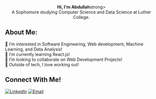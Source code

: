 <p align="center">
  <strong>Hi, I'm Abdullah</strong>strong>
  <br>
  A Sophomore studying Computer Science and Data Science at Luther College.
</p>

## About Me:
👀 I’m interested in Software Engineering, Web development, Machine Learning, and Data Analysis!<br>
🌱 I’m currently learning React.js!<br>
💞️ I’m looking to collaborate on Web Development Projects!<br>
🥏 Outside of tech, I love working out!<br>

## Connect With Me!
[![LinkedIn](https://img.shields.io/badge/LinkedIn-blue?logo=linkedin&logoColor=white)](https://linkedin.com/in/abd785)
[![Email](https://img.shields.io/badge/Email-red?logo=gmail&logoColor=white)](mailto:abdullahali.3.3.2006@gmail.com)

